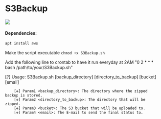 # S3Backup
![](https://img.shields.io/badge/S3Backup-bash-green.svg)


#### Dependencies:
```bash
apt install aws
```

Make the script executable `chmod +x S3Backup.sh`


Add the following line to crontab to have it run everyday at 2AM
"0 2 * * * bash /path/to/your/S3Backup.sh"


[?] Usage: S3Backup.sh [backup_directory] [directory_to_backup] [bucket] [email]

        [✙] Param1 <backup_directory>: The directory where the zipped backup is stored.
        [✙] Param2 <directory_to_backup>: The directory that will be zipped.
        [✙] Param3 <bucket>: The S3 bucket that will be uploaded to.
        [✙] Param4 <email>: The E-mail to send the final status to.
